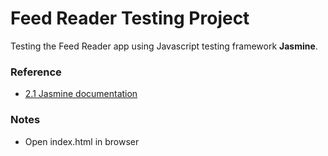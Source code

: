 # Feed Reader Testing Project

Testing the Feed Reader app using Javascript testing framework **Jasmine**.

### Reference
- [2.1 Jasmine documentation](http://jasmine.github.io/2.1/introduction.html)

### Notes
- Open index.html in browser
